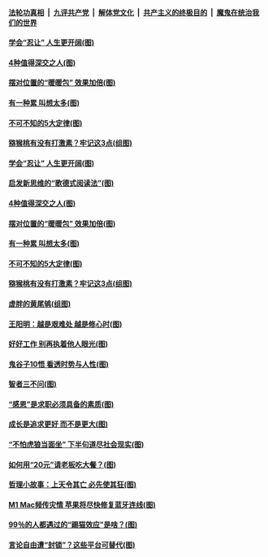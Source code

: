 

####  [法轮功真相](../../../../basic/blob/master/README.md?t=01190731) &nbsp;|&nbsp; [九评共产党](../../../../9ping.md/blob/master/README.md?t=01190731) &nbsp;|&nbsp; [解体党文化](../../../../jtdwh.md/blob/master/README.md?t=01190731)  &nbsp;|&nbsp; [共产主义的终极目的](../../../../gczydzjmd.md/blob/master/README.md?t=01190731) &nbsp;|&nbsp; [魔鬼在统治我们的世界](../../../../mgztzwmdsj.md/blob/master/README.md?t=01190731) 

#### [学会“忍让” 人生更开阔(图)](../pages/p8/959144.md?t=01190731) 

#### [4种值得深交之人(图)](../pages/p8/959360.md?t=01190731) 

#### [摆对位置的“暖暖包” 效果加倍(图)](../pages/p8/959416.md?t=01190731) 

#### [有一种累 叫想太多(图)](../pages/p8/959151.md?t=01190731) 

#### [不可不知的5大定律(图)](../pages/p8/959097.md?t=01190731) 

#### [猕猴桃有没有打激素？牢记这3点(组图)](../pages/p8/959133.md?t=01190731) 

#### [学会“忍让” 人生更开阔(图)](../pages/p8/959144.md?t=01190731) 

#### [启发新思维的“歌德式阅读法”(图)](../pages/p8/959110.md?t=01190731) 

#### [4种值得深交之人(图)](../pages/p8/959360.md?t=01190731) 

#### [摆对位置的“暖暖包” 效果加倍(图)](../pages/p8/959416.md?t=01190731) 

#### [有一种累 叫想太多(图)](../pages/p8/959151.md?t=01190731) 

#### [不可不知的5大定律(图)](../pages/p8/959097.md?t=01190731) 

#### [猕猴桃有没有打激素？牢记这3点(组图)](../pages/p8/959133.md?t=01190731) 

#### [虚胖的黄尾鸲(组图)](../pages/p8/959326.md?t=01190731) 

#### [王阳明：越是艰难处 越是修心时(图)](../pages/p8/958916.md?t=01190731) 

#### [好好工作 别再执着他人眼光(图)](../pages/p8/959314.md?t=01190731) 

#### [鬼谷子10悟 看透时势与人性(图)](../pages/p8/959235.md?t=01190731) 

#### [智者三不问(图)](../pages/p8/959094.md?t=01190731) 

#### [“感恩”是求职必须具备的素质(图)](../pages/p8/958907.md?t=01190731) 

#### [成长是追求更好 而不是更大(图)](../pages/p8/959216.md?t=01190731) 

#### [“不怕虎狼当面坐” 下半句道尽社会现实(图)](../pages/p8/959177.md?t=01190731) 

#### [如何用“20元”请老板吃大餐？(图)](../pages/p8/959096.md?t=01190731) 

#### [哲理小故事：上天令其亡 必先使其狂(图)](../pages/p8/958904.md?t=01190731) 

#### [M1 Mac频传灾情 苹果将尽快修复蓝牙连线(图)](../pages/p8/959107.md?t=01190731) 

#### [99％的人都遇过的“踢猫效应”是啥？(图)](../pages/p8/959084.md?t=01190731) 

#### [言论自由遭“封锁”？这些平台可替代(图)](../pages/p8/959024.md?t=01190731) 

